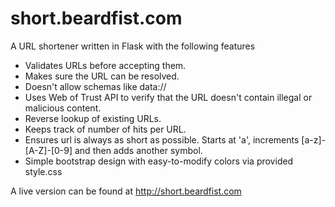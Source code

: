 # short.beardfist.com
A URL shortener written in Flask with the following features
 - Validates URLs before accepting them.
 - Makes sure the URL can be resolved.
 - Doesn't allow schemas like data://
 - Uses Web of Trust API to verify that the URL doesn't contain illegal or malicious content.
 - Reverse lookup of existing URLs.
 - Keeps track of number of hits per URL.
 - Ensures url is always as short as possible. Starts at 'a', increments [a-z]-[A-Z]-[0-9] and then adds another symbol.
 - Simple bootstrap design with easy-to-modify colors via provided style.css

A live version can be found at http://short.beardfist.com
